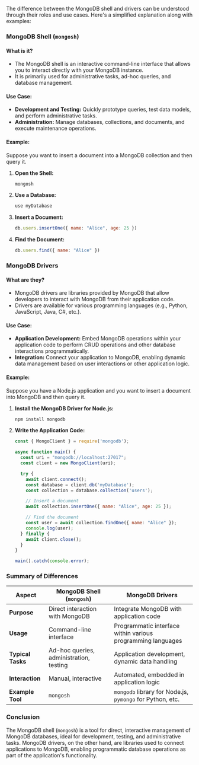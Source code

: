 The difference between the MongoDB shell and drivers can be understood through their roles and use cases. Here's a simplified explanation along with examples:

### MongoDB Shell (`mongosh`)

#### **What is it?**
- The MongoDB shell is an interactive command-line interface that allows you to interact directly with your MongoDB instance.
- It is primarily used for administrative tasks, ad-hoc queries, and database management.

#### **Use Case:**
- **Development and Testing:** Quickly prototype queries, test data models, and perform administrative tasks.
- **Administration:** Manage databases, collections, and documents, and execute maintenance operations.

#### **Example:**
Suppose you want to insert a document into a MongoDB collection and then query it.

1. **Open the Shell:**
   ```sh
   mongosh
   ```

2. **Use a Database:**
   ```javascript
   use myDatabase
   ```

3. **Insert a Document:**
   ```javascript
   db.users.insertOne({ name: "Alice", age: 25 })
   ```

4. **Find the Document:**
   ```javascript
   db.users.find({ name: "Alice" })
   ```

### MongoDB Drivers

#### **What are they?**
- MongoDB drivers are libraries provided by MongoDB that allow developers to interact with MongoDB from their application code.
- Drivers are available for various programming languages (e.g., Python, JavaScript, Java, C#, etc.).

#### **Use Case:**
- **Application Development:** Embed MongoDB operations within your application code to perform CRUD operations and other database interactions programmatically.
- **Integration:** Connect your application to MongoDB, enabling dynamic data management based on user interactions or other application logic.

#### **Example:**
Suppose you have a Node.js application and you want to insert a document into MongoDB and then query it.

1. **Install the MongoDB Driver for Node.js:**
   ```sh
   npm install mongodb
   ```

2. **Write the Application Code:**
   ```javascript
   const { MongoClient } = require('mongodb');

   async function main() {
     const uri = "mongodb://localhost:27017";
     const client = new MongoClient(uri);

     try {
       await client.connect();
       const database = client.db('myDatabase');
       const collection = database.collection('users');

       // Insert a document
       await collection.insertOne({ name: "Alice", age: 25 });

       // Find the document
       const user = await collection.findOne({ name: "Alice" });
       console.log(user);
     } finally {
       await client.close();
     }
   }

   main().catch(console.error);
   ```

### Summary of Differences

| Aspect           | MongoDB Shell (`mongosh`)                        | MongoDB Drivers                                           |
|------------------|--------------------------------------------------|-----------------------------------------------------------|
| **Purpose**      | Direct interaction with MongoDB                  | Integrate MongoDB with application code                   |
| **Usage**        | Command-line interface                           | Programmatic interface within various programming languages|
| **Typical Tasks**| Ad-hoc queries, administration, testing          | Application development, dynamic data handling            |
| **Interaction**  | Manual, interactive                              | Automated, embedded in application logic                  |
| **Example Tool** | `mongosh`                                        | `mongodb` library for Node.js, `pymongo` for Python, etc.  |

### Conclusion
The MongoDB shell (`mongosh`) is a tool for direct, interactive management of MongoDB databases, ideal for development, testing, and administrative tasks. MongoDB drivers, on the other hand, are libraries used to connect applications to MongoDB, enabling programmatic database operations as part of the application's functionality.
